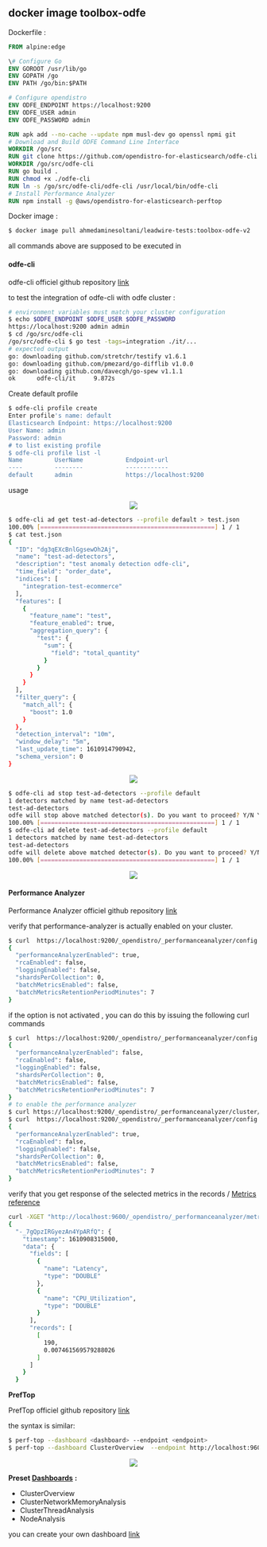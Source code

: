 ## docker image toolbox-odfe

Dockerfile :

```dockerfile
FROM alpine:edge

\# Configure Go
ENV GOROOT /usr/lib/go
ENV GOPATH /go
ENV PATH /go/bin:$PATH

# Configure opendistro
ENV ODFE_ENDPOINT https://localhost:9200
ENV ODFE_USER admin
ENV ODFE_PASSWORD admin

RUN apk add --no-cache --update npm musl-dev go openssl npmi git
# Download and Build ODFE Command Line Interface
WORKDIR /go/src
RUN git clone https://github.com/opendistro-for-elasticsearch/odfe-cli
WORKDIR /go/src/odfe-cli
RUN go build .
RUN chmod +x ./odfe-cli
RUN ln -s /go/src/odfe-cli/odfe-cli /usr/local/bin/odfe-cli
# Install Performance Analyzer
RUN npm install -g @aws/opendistro-for-elasticsearch-perftop
```

Docker image :

```bash
$ docker image pull ahmedaminesoltani/leadwire-tests:toolbox-odfe-v2
```

all commands above are supposed to be executed in

#### odfe-cli

odfe-cli officiel github repository [link](https://github.com/opendistro-for-elasticsearch/odfe-cli)

to test the integration of odfe-cli with odfe cluster  :

```bash
# environment variables must match your cluster configuration
$ echo $ODFE_ENDPOINT $ODFE_USER $ODFE_PASSWORD
https://localhost:9200 admin admin
$ cd /go/src/odfe-cli
/go/src/odfe-cli $ go test -tags=integration ./it/...
# expected output
go: downloading github.com/stretchr/testify v1.6.1
go: downloading github.com/pmezard/go-difflib v1.0.0
go: downloading github.com/davecgh/go-spew v1.1.1
ok      odfe-cli/it     9.872s
```

Create default profile

```bash
$ odfe-cli profile create
Enter profile's name: default
Elasticsearch Endpoint: https://localhost:9200  
User Name: admin
Password: admin
# to list existing profile
$ odfe-cli profile list -l
Name         UserName            Endpoint-url             
----         --------            ------------              
default      admin               https://localhost:9200  
```

usage

<p align="center"> <img  src="../images/test-ad-detectors.png" /> </p>

```bash
$ odfe-cli ad get test-ad-detectors --profile default > test.json
100.00% [=================================================] 1 / 1
$ cat test.json 
{
  "ID": "dg3qEXcBnlGgsewOh2Aj",
  "name": "test-ad-detectors",
  "description": "test anomaly detection odfe-cli",
  "time_field": "order_date",
  "indices": [
    "integration-test-ecommerce"
  ],
  "features": [
    {
      "feature_name": "test",
      "feature_enabled": true,
      "aggregation_query": {
        "test": {
          "sum": {
            "field": "total_quantity"
          }
        }
      }
    }
  ],
  "filter_query": {
    "match_all": {
      "boost": 1.0
    }
  },
  "detection_interval": "10m",
  "window_delay": "5m",
  "last_update_time": 1610914790942,
  "schema_version": 0
}
```

<p align="center"> <img  src="../images/test-ad-detectors-list.png" /> </p>

```bash
$ odfe-cli ad stop test-ad-detectors --profile default
1 detectors matched by name test-ad-detectors
test-ad-detectors
odfe will stop above matched detector(s). Do you want to proceed? Y/N Y
100.00% [=================================================] 1 / 1
$ odfe-cli ad delete test-ad-detectors --profile default
1 detectors matched by name test-ad-detectors
test-ad-detectors
odfe will delete above matched detector(s). Do you want to proceed? Y/N Y
100.00% [=================================================] 1 / 1
```

<p align="center"> <img  src="../images/test-ad-detectors-deleted.png" /> </p>



#### Performance Analyzer

Performance Analyzer officiel github repository [link](https://github.com/opendistro-for-elasticsearch/performance-analyzer) 

verify that performance-analyzer is actually enabled on your cluster. 

```bash
$ curl  https://localhost:9200/_opendistro/_performanceanalyzer/config -u admin:admin --insecure | jq
{
  "performanceAnalyzerEnabled": true,
  "rcaEnabled": false,
  "loggingEnabled": false,
  "shardsPerCollection": 0,
  "batchMetricsEnabled": false,
  "batchMetricsRetentionPeriodMinutes": 7
}
```

if the option is not activated , you can do this by issuing the following curl commands

```bash
$ curl  https://localhost:9200/_opendistro/_performanceanalyzer/config -u admin:admin --insecure | jq
{
  "performanceAnalyzerEnabled": false,
  "rcaEnabled": false,
  "loggingEnabled": false,
  "shardsPerCollection": 0,
  "batchMetricsEnabled": false,
  "batchMetricsRetentionPeriodMinutes": 7
}
# to enable the performance analyzer
$ curl https://localhost:9200/_opendistro/_performanceanalyzer/cluster/config -H 'Content-Type: application/json' -d '{"enabled": true}' -u admin:admin --insecure
$ curl  https://localhost:9200/_opendistro/_performanceanalyzer/config -u admin:admin --insecure | jq
{
  "performanceAnalyzerEnabled": true,
  "rcaEnabled": false,
  "loggingEnabled": false,
  "shardsPerCollection": 0,
  "batchMetricsEnabled": false,
  "batchMetricsRetentionPeriodMinutes": 7
}
```

verify that you get response of the selected metrics in the records / [Metrics reference](https://opendistro.github.io/for-elasticsearch-docs/docs/pa/reference/)

```bash
curl -XGET "http://localhost:9600/_opendistro/_performanceanalyzer/metrics?metrics=Latency,CPU_Utilization&agg=avg,max&nodes=all" | jq 
{                         
  "-_7gQpzIRGyezAn4YpARfQ": {
    "timestamp": 1610908315000,
    "data": {     
      "fields": [
        {                  
          "name": "Latency",  
          "type": "DOUBLE"
        },
        {
          "name": "CPU_Utilization",
          "type": "DOUBLE"
        }                                        
      ],                                                
      "records": [
        [
          190,
          0.007461569579288026
        ]
      ]
    }
  }
```

**PrefTop**

PrefTop officiel github repository [link](https://github.com/opendistro-for-elasticsearch/perftop)

the syntax is similar:

```bash
$ perf-top --dashboard <dashboard> --endpoint <endpoint>
$ perf-top --dashboard ClusterOverview  --endpoint http://localhost:9600 --logfile perftop.log
```


<p align="center"> <img  src="../images/preftop-dashboard-example.png" /> </p>

**Preset [Dashboards](https://github.com/opendistro-for-elasticsearch/perftop#preset-dashboards)** **:**

- ClusterOverview
- ClusterNetworkMemoryAnalysis
- ClusterThreadAnalysis
- NodeAnalysis

you can create your own dashboard [link](https://opendistro.github.io/for-elasticsearch-docs/docs/pa/dashboards/)

